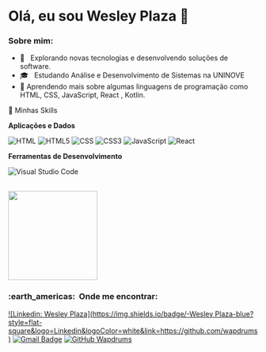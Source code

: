 # Olá, eu sou Wesley Plaza 👋

<h3>Sobre mim:</h3>


- 🤔 &nbsp; Explorando novas tecnologias e desenvolvendo soluções de software.
- 🎓 &nbsp; Estudando Análise e Desenvolvimento de Sistemas na UNINOVE
- 🌱 Aprendendo mais sobre algumas linguagens de programação como HTML, CSS, JavaScript, React , Kotlin.

🚀  Minhas Skills

 **Aplicações e Dados**
  
![HTML](https://img.shields.io/badge/HTML-239120?style=for-the-badge&logo=html5&logoColor=white)
![HTML5](https://img.shields.io/badge/HTML5-E34F26?style=for-the-badge&logo=html5&logoColor=white)
![CSS](https://img.shields.io/badge/CSS-239120?&style=for-the-badge&logo=css3&logoColor=white)
![CSS3](https://img.shields.io/badge/CSS3-1572B6?style=for-the-badge&logo=css3&logoColor=white)
![JavaScript](https://img.shields.io/badge/JavaScript-F7DF1E?style=for-the-badge&logo=javascript&logoColor=black)
![React](https://img.shields.io/badge/React-20232A?style=for-the-badge&logo=react&logoColor=61DAFB)


**Ferramentas de Desenvolvimento**

 ![Visual Studio Code](https://img.shields.io/badge/Visual_Studio_Code-0078D4?style=for-the-badge&logo=visual%20studio%20code&logoColor=white)
  
<br/>
<a href="https://github.com/wapdrums">
<img height="180em" src="https://github-readme-stats.vercel.app/api?username=wapdrums&theme=dracula&show_icons=true" />
</a></br>

<h3> :earth_americas: &nbsp;Onde me encontrar: </h3> 

[![Linkedin: Wesley Plaza](https://img.shields.io/badge/-Wesley Plaza-blue?style=flat-square&logo=Linkedin&logoColor=white&link=https://github.com/wapdrums)](https://github.com/wapdrums)
[![Gmail Badge](https://img.shields.io/badge/-wapdrums@gmail.com-006bed?style=flat-square&logo=Gmail&logoColor=white&link=mailto:SEU-EMAIL)](mailto:wapdrums@gmail.com)
[![GitHub Wapdrums]( https://img.shields.io/github/followers/wapdrums?label=follow&style=social)](https://github.com/wapdrums)
